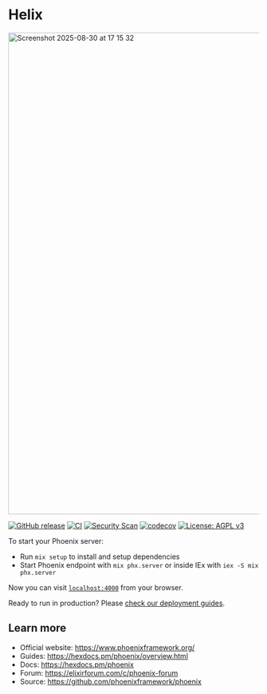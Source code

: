# Helix

<img width="1677" height="964" alt="Screenshot 2025-08-30 at 17 15 32" src="https://github.com/user-attachments/assets/3a3ae752-4df9-454f-9e26-7280668058ad" />

[![GitHub release](https://img.shields.io/github/v/release/ccarvalho-eng/helix)](https://github.com/ccarvalho-eng/helix/releases)
[![CI](https://github.com/ccarvalho-eng/helix/workflows/CI/badge.svg)](https://github.com/ccarvalho-eng/helix/actions/workflows/ci.yml)
[![Security Scan](https://github.com/ccarvalho-eng/helix/workflows/Security%20Scan/badge.svg)](https://github.com/ccarvalho-eng/helix/actions/workflows/security.yml)
[![codecov](https://codecov.io/gh/ccarvalho-eng/helix/branch/main/graph/badge.svg)](https://codecov.io/gh/ccarvalho-eng/helix)
[![License: AGPL v3](https://img.shields.io/badge/License-AGPL_v3-blue.svg)](https://www.gnu.org/licenses/agpl-3.0)

To start your Phoenix server:

  * Run `mix setup` to install and setup dependencies
  * Start Phoenix endpoint with `mix phx.server` or inside IEx with `iex -S mix phx.server`

Now you can visit [`localhost:4000`](http://localhost:4000) from your browser.

Ready to run in production? Please [check our deployment guides](https://hexdocs.pm/phoenix/deployment.html).

## Learn more

  * Official website: https://www.phoenixframework.org/
  * Guides: https://hexdocs.pm/phoenix/overview.html
  * Docs: https://hexdocs.pm/phoenix
  * Forum: https://elixirforum.com/c/phoenix-forum
  * Source: https://github.com/phoenixframework/phoenix
